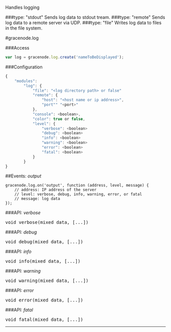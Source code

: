 Handles logging

###type: "stdout"
Sends log data to stdout tream.
###type: "remote"
Sends log data to a remote server via UDP.
###type: "file"
Writes log data to files in the file system.

#gracenode.log

###Access
```javascript
var log = gracenode.log.create('nameToBeDisplayed');
```

###Configuration
```javascript
{
	"modules":
		"log": {
			"file": "<log directory path> or false"
			"remote": {
				"host": "<host name or ip address>",
				"port"" "<port>"
			},
			"console": <boolean>,
			"color": true or false,
			"level": {
				"verbose": <boolean>
				"debug": <boolean>
				"info": <boolean>
				"warning": <boolean>
				"error": <boolean>
				"fatal": <boolean>
			}
		}
}
```

##Events: *output*

```
gracenode.log.on('output', function (address, level, message) {
	// address: IP address of the server
	// level: verbose, debug, info, warning, error, or fatal
	// message: log data
});
```

###API: *verbose*

<pre>
void verbose(mixed data, [...])
</pre>

###API: *debug*

<pre>
void debug(mixed data, [...])
</pre>

###API: *info*

<pre>
void info(mixed data, [...])
</pre>

###API: *warning*

<pre>
void warning(mixed data, [...])
</pre>

###API: *error*

<pre>
void error(mixed data, [...])
</pre>

###API: *fatal*

<pre>
void fatal(mixed data, [...])
</pre>

***

